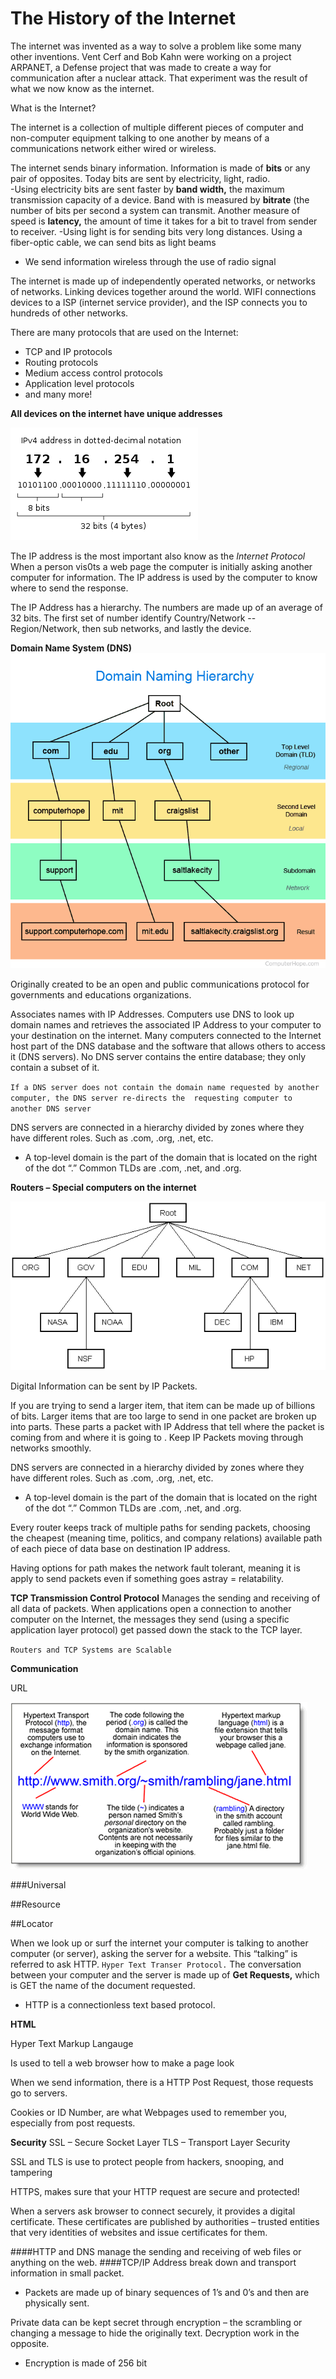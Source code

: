 # The History of the Internet
The internet was invented as a way to solve a problem like some many other inventions. Vent Cerf and Bob Kahn were 
working on a project ARPANET, a Defense project that was made to create a way for communication after a nuclear attack. 
That experiment was the result of what we now know as the internet.

What is the Internet?

The internet is a collection of multiple different pieces of computer and non-computer equipment talking to one another 
by means of a communications network either wired or wireless.

The internet sends binary information. Information is made of **bits** or any pair of opposites. Today bits are sent by
 electricity, light, radio.  
-Using electricity bits are sent faster by **band width,**  the maximum transmission capacity of a device. Band with 
is measured by **bitrate** (the number of bits per second a system can transmit. Another measure of speed is 
**latency,** the amount of time it takes for a bit to travel from sender to receiver. 
-Using light is for sending bits very long distances. Using a fiber-optic cable, we can send bits as light beams 
- We send information wireless through the use of radio signal 

The internet is made up of independently operated networks, or networks of networks. Linking devices together around
 the world. WIFI connections devices to a ISP (internet service provider), and the ISP connects you to hundreds of 
 other networks.
 
 There are many protocols that are used on the Internet:
 - TCP and IP protocols
 - Routing protocols
 - Medium access control protocols
 - Application level protocols
 - and many more!
 
 **All devices on the internet have unique addresses**
 
 ![alt text](images/ipaddress.png)

 The IP address is the most important also know as the _Internet Protocol_
 When a person vis0ts a web page the computer is initially asking another computer for information. The IP address is
   used by the computer to know where to send the response.
   
   The IP Address has a hierarchy. The numbers are made up of an average of 32 bits.  The first set of number identify
   Country/Network -- Region/Network, then sub networks, and lastly the device. 
    
   **Domain Name System (DNS)**
   ![alt text](images/dns.png)

   Originally created to be an open and public communications protocol for governments and educations organizations.
   
   Associates names with IP Addresses. Computers use DNS to look up domain names and retrieves the associated IP Address
   to your computer to your destination on the internet. Many computers connected to the Internet host part of the 
   DNS database and the software that allows others to access it (DNS servers). No DNS server contains the entire 
   database; they only contain a subset of it.
   
   ``If a DNS server does not contain the domain name requested by another computer, the DNS server re-directs the 
   requesting computer to another DNS server``
   
   DNS servers are connected in a hierarchy divided by zones where they have different roles. Such as .com, .org, .net,
    etc.
-	A top-level domain is the part of the domain that is located on the right of the dot “.” Common TLDs are .com, .net, and .org.
    
   **Routers – Special computers on the internet**
   
   ![alt text](images/ruswp_diag6.png)


   Digital Information can be sent by IP Packets.

   If you are trying to send a larger item, that item can be made up of billions of bits. Larger items that are too 
   large to send in one packet are broken up into parts. These parts a packet with IP Address that tell where the packet 
   is coming from and where it is going to . 
   Keep IP Packets moving through networks smoothly.

   DNS servers are connected in a hierarchy divided by zones where they have different roles. Such as .com, .org, .net,
    etc.
    
   - A top-level domain is the part of the domain that is located on the right of the dot “.” Common TLDs are .com, 
   .net, and .org.
   
   Every router keeps track of multiple paths for sending packets, choosing the cheapest (meaning time, politics, and company relations) available path of each piece of data base on destination IP address.
   
   Having options for path makes the network fault tolerant, meaning it is apply to send packets even if something goes astray = relatability.  
  
   **TCP Transmission Control Protocol**
   Manages the sending and receiving of all data of packets.
   When applications open a connection to another computer on the Internet, the messages they send (using a specific 
   application layer protocol) get passed down the stack to the TCP layer. 
   
  ``Routers and TCP Systems are Scalable``
   
   **Communication**
   
   URL
   
   ![alt text](images/web_address_disect.png)

   
   ###Universal
   
   ##Resource
   
   ##Locator
    
   When we look up or surf the internet your computer is talking to another computer (or server), asking the server for 
   a website. This “talking” is referred to ask HTTP. ``Hyper Text Transer Protocol.``
   The conversation between your computer and the server is made up of **Get Requests,** 
   which is GET the name of the document requested.
   
   - HTTP is a connectionless text based protocol.
   
   **HTML**
   
   Hyper Text Markup Langauge
   
   Is used to tell a web browser how to make a page look 
   
   When we send information, there is a HTTP Post Request, those requests go to servers.
   
   Cookies or ID Number, are what Webpages used to remember you, especially from post requests.
   
   **Security**
   SSL – Secure Socket Layer 
   TLS – Transport Layer Security
   
   SSL and TLS is use to protect people from hackers, snooping, and tampering
   
   HTTPS, makes sure that your HTTP request are secure and protected!
   
   When a servers ask browser to connect securely, it provides a digital certificate. These certificates are published by authorities – trusted entities that very identities of websites and issue certificates for them. 
   
   ####HTTP and DNS manage the sending and receiving of web files or anything on the web. 
   ####TCP/IP Address break down and transport information in small packet.
   -	Packets are made up of binary sequences of 1’s and 0’s and then are physically sent. 
  
   Private data can be kept secret through encryption – the scrambling or changing a message to hide the originally text. Decryption work in the opposite.
   -	Encryption is made of 256 bit 
